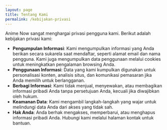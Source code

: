 ```yaml
---
layout: page
title: Tentang Kami
permalink: /kebijakan-privasi
---
```


Anime Now sangat menghargai privasi pengguna kami. Berikut adalah kebijakan privasi kami:

* **Pengumpulan Informasi**: Kami mengumpulkan informasi yang Anda berikan secara sukarela saat mendaftar, seperti alamat email dan nama pengguna. Kami juga mengumpulkan data penggunaan melalui cookies untuk meningkatkan pengalaman browsing Anda.
* **Penggunaan Informasi**: Data yang kami kumpulkan digunakan untuk personalisasi konten, analisis situs, dan komunikasi pemasaran jika Anda memilih untuk berlangganan.
* **Berbagi Informasi**: Kami tidak menjual, menyewakan, atau membagikan informasi pribadi Anda tanpa persetujuan Anda, kecuali jika diwajibkan oleh hukum.
* **Keamanan Data**: Kami mengambil langkah-langkah yang wajar untuk melindungi data Anda dari akses yang tidak sah.
* **Hak Anda**: Anda berhak mengakses, memperbarui, atau menghapus informasi pribadi Anda. Hubungi kami melalui halaman kontak untuk bantuan.